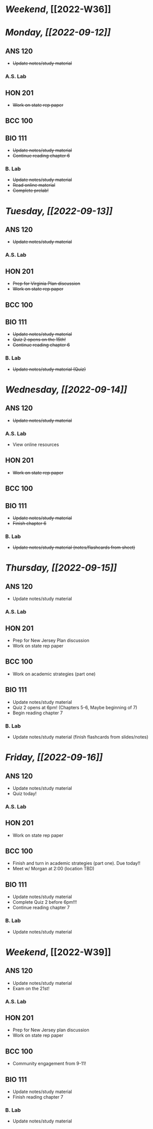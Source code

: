 # *Weekend*, [[2022-W36]] 
# *Monday, [[2022-09-12]]* 
## ANS 120
- ~~Update notes/study material~~
### A.S. Lab

## HON 201
- ~~Work on state rep paper~~
## BCC 100

## BIO 111
- ~~Update notes/study material~~
- ~~Continue reading chapter 6~~
### B. Lab
- ~~Update notes/study material~~
- ~~Read online material~~
- ~~Complete prelab!~~
# *Tuesday, [[2022-09-13]]*
## ANS 120
- ~~Update notes/study material~~
### A.S. Lab
## HON 201
- ~~Prep for Virginia Plan discussion~~
- ~~Work on state rep paper~~
## BCC 100

## BIO 111
- ~~Update notes/study material~~
- ~~Quiz 2 opens on the 15th!~~
- ~~Continue reading chapter 6~~
### B. Lab
- ~~Update notes/study material (Quiz)~~
# *Wednesday, [[2022-09-14]]*
## ANS 120
- ~~Update notes/study material~~
### A.S. Lab
- View online resources
## HON 201
- ~~Work on state rep paper~~
## BCC 100

## BIO 111
- ~~Update notes/study material~~
- ~~Finish chapter 6~~
### B. Lab
- ~~Update notes/study material (notes/flashcards from sheet)~~
# *Thursday, [[2022-09-15]]*
## ANS 120
- Update notes/study material
### A.S. Lab

## HON 201
- Prep for New Jersey Plan discussion 
- Work on state rep paper
## BCC 100
- Work on academic strategies (part one)
## BIO 111
- Update notes/study material
- Quiz 2 opens at 6pm! (Chapters 5-6, Maybe beginning of 7)
- Begin reading chapter 7
### B. Lab
- Update notes/study material (finish flashcards from slides/notes)
# *Friday, [[2022-09-16]]*
## ANS 120
- Update notes/study material
- Quiz today!
### A.S. Lab
## HON 201
- Work on state rep paper
## BCC 100
- Finish and turn in academic strategies (part one). Due today!!
- Meet w/ Morgan at 2:00 (location TBD) 
## BIO 111
- Update notes/study material
- Complete Quiz 2 before 6pm!!!
- Continue reading chapter 7
### B. Lab
- Update notes/study material
# *Weekend*, [[2022-W39]]
## ANS 120
- Update notes/study material
- Exam on the 21st!
### A.S. Lab

## HON 201
- Prep for New Jersey plan discussion
- Work on state rep paper
## BCC 100
- Community engagement from 9-11!
## BIO 111
- Update notes/study material
- Finish reading chapter 7
### B. Lab
- Update notes/study material